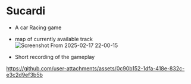 # Sucardi

 - A car Racing game


- map of currently available track
![Screenshot From 2025-02-17 22-00-15](https://github.com/user-attachments/assets/9ab7df48-29ff-492b-9cd0-5eeff45c3420)


- Short recording of the gameplay
  

https://github.com/user-attachments/assets/0c90b152-1dfa-418e-832c-e3c2d9ef3b5b


